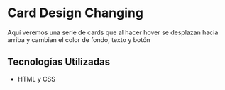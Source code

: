 # Card Design Changing

Aquí veremos una serie de cards que al hacer hover se desplazan hacia arriba y cambian el color de fondo, texto y botón

## Tecnologías Utilizadas

- HTML y CSS
